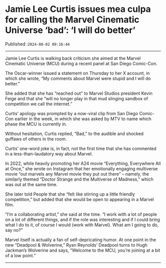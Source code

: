 # Jamie Lee Curtis issues mea culpa for calling the Marvel Cinematic Universe ‘bad’: ‘I will do better’

Published :`2024-08-02 09:16:44`

---

Jamie Lee Curtis is walking back criticism she aimed at the Marvel Cinematic Universe (MCU) during a recent panel at San Diego Comic-Con.

The Oscar-winner issued a statement on Thursday to her X account, in which she wrote, “My comments about Marvel were stupid and I will do better.”

She added that she has “reached out” to Marvel Studios president Kevin Feige and that she “will no longer play in that mud slinging sandbox of competition we call the internet.”

Curtis’ apology was prompted by a now-viral clip from San Diego Comic-Con earlier in the week, in which she was asked by MTV to name which phase the MCU is currently in.

Without hesitation, Curtis replied, “Bad,” to the audible and shocked guffaws of others in the room.

Curtis’ one-word joke is, in fact, not the first time that she has commented in a less-than-laudatory way about Marvel.

In 2022, while heavily promoting her A24 movie “Everything, Everywhere All at Once,” she wrote on Instagram that her emotionally engaging multiverse movie “out marvels any Marvel movie they put out there” – namely, the similarly themed “Doctor Strange and the Multiverse of Madness,” which was out at the same time.

She later told People that she “felt like stirring up a little friendly competition,” but added that she would be open to appearing in a Marvel film.

“I’m a collaborating artist,” she said at the time. “I work with a lot of people on a lot of different things, and if the role was interesting and if I could bring what I do to it, of course I would (work with Marvel). What am I going to do, say no?”

Marvel itself is actually a fan of self-depricating humor. At one point in the new “Deadpool & Wolverine,” Ryan Reynolds’ Deadpool turns to Hugh Jackman’s Wolverine and says, “Welcome to the MCU, you’re joining at a bit of a low point.”

---

